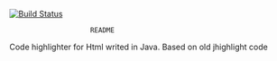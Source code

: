 [![Build Status](https://secure.travis-ci.org/napile/napile.jhighlight.png?branch=master)](http://travis-ci.org/napile/napile.jhighlight)

						README

Code highlighter for Html writed in Java. Based on old jhighlight code